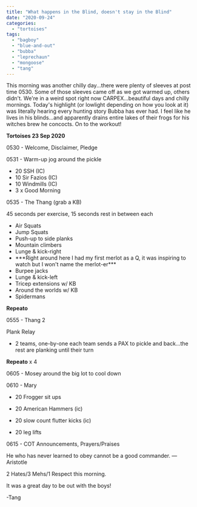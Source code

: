 ```yaml
---
title: "What happens in the Blind, doesn't stay in the Blind"
date: "2020-09-24"
categories: 
  - "tortoises"
tags: 
  - "bagboy"
  - "blue-and-out"
  - "bubba"
  - "leprechaun"
  - "mongoose"
  - "tang"
---
```


This morning was another chilly day...there were plenty of sleeves at post time 0530. Some of those sleeves came off as we got warmed up, others didn't. We're in a weird spot right now CARPEX...beautiful days and chilly mornings. Today's highlight (or lowlight depending on how you look at it) was literally hearing every hunting story Bubba has ever had. I feel like he lives in his blinds...and apparently drains entire lakes of their frogs for his witches brew he concocts. On to the workout!

**Tortoises 23 Sep 2020**

0530 - Welcome, Disclaimer, Pledge

0531 - Warm-up jog around the pickle

- 20 SSH (IC)
- 10 Sir Fazios (IC)
- 10 Windmills (IC)
- 3 x Good Morning

0535 - The Thang (grab a KB)

45 seconds per exercise, 15 seconds rest in between each

- Air Squats
- Jump Squats
- Push-up to side planks
- Mountain climbers
- Lunge & kick-right
- \*\*\*Right around here I had my first merlot as a Q, it was inspiring to watch but I won't name the merlot-er\*\*\*
- Burpee jacks
- Lunge & kick-left
- Tricep extensions w/ KB
- Around the worlds w/ KB
- Spidermans

**Repeato** 

0555 - Thang 2

Plank Relay

- 2 teams, one-by-one each team sends a PAX to pickle and back...the rest are planking until their turn

**Repeato** x 4

0605 - Mosey around the big lot to cool down

0610 - Mary

- 20 Frogger sit ups

- 20 American Hammers (ic)
- 20 slow count flutter kicks (ic)
- 20 leg lifts

0615 - COT Announcements, Prayers/Praises

He who has never learned to obey cannot be a good commander. —Aristotle

2 Hates/3 Mehs/1 Respect this morning.

It was a great day to be out with the boys!

\-Tang
